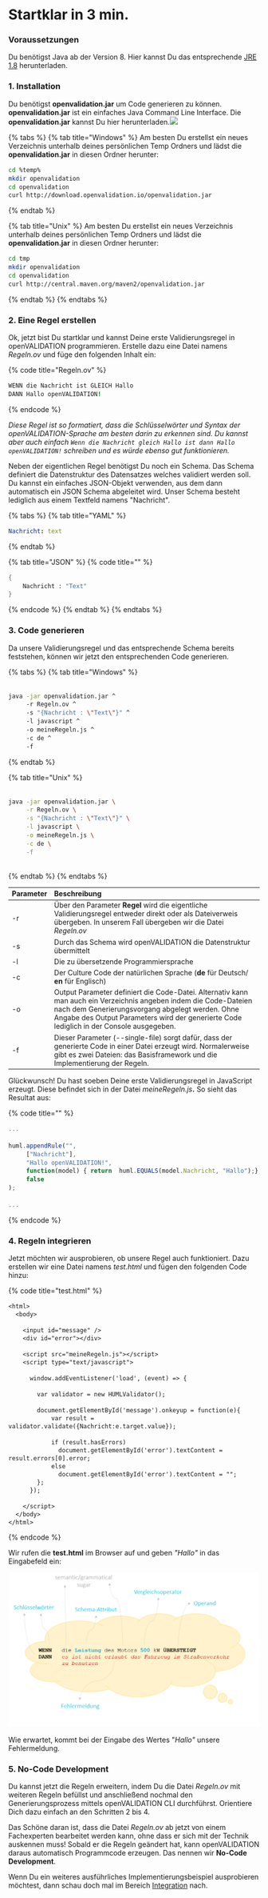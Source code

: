 # Startklar in 3 min.

### Voraussetzungen

Du benötigst Java ab der Version 8. Hier kannst Du das entsprechende [JRE 1.8](https://www.oracle.com/technetwork/java/javase/downloads/index.html) herunterladen.

### 1. Installation

Du benötigst **openvalidation.jar** um Code generieren zu können. **openvalidation.jar** ist ein einfaches Java Command Line Interface. Die **openvalidation.jar** kannst Du hier herunterladen.[![](.gitbook/assets/button1%20%285%29.PNG)](https://downloadarchive.blob.core.windows.net/openvalidation-generator/openvalidation.jar) 

 

{% tabs %}
{% tab title="Windows" %}
Am besten Du erstellst ein neues Verzeichnis unterhalb deines persönlichen Temp Ordners und lädst die **openvalidation.jar** in diesen Ordner herunter:

```bash
cd %temp%
mkdir openvalidation
cd openvalidation
curl http://download.openvalidation.io/openvalidation.jar
```
{% endtab %}

{% tab title="Unix" %}
Am besten Du erstellst ein neues Verzeichnis unterhalb deines persönlichen Temp Ordners und lädst die **openvalidation.jar** in diesen Ordner herunter:

```bash
cd tmp
mkdir openvalidation
cd openvalidation
curl http://central.maven.org/maven2/openvalidation.jar
```
{% endtab %}
{% endtabs %}

### 2. Eine Regel erstellen

Ok, jetzt bist Du startklar und kannst Deine erste Validierungsregel in openVALIDATION programmieren. Erstelle dazu eine Datei namens _Regeln.ov_  und füge den folgenden Inhalt ein: 

{% code title="Regeln.ov" %}
```coffeescript
WENN die Nachricht ist GLEICH Hallo
DANN Hallo openVALIDATION!
```
{% endcode %}

_Diese Regel ist so formatiert, dass die Schlüsselwörter und Syntax der openVALIDATION-Sprache am besten darin zu erkennen sind. Du kannst aber auch einfach `Wenn die Nachricht gleich Hallo ist dann Hallo openVALIDATION!` schreiben und es würde ebenso gut funktionieren._

Neben der eigentlichen Regel benötigst Du noch ein Schema. Das Schema definiert die Datenstruktur des Datensatzes welches validiert werden soll. Du kannst ein einfaches JSON-Objekt verwenden, aus dem dann automatisch ein JSON Schema abgeleitet wird. Unser Schema besteht lediglich aus einem Textfeld namens "Nachricht".

{% tabs %}
{% tab title="YAML" %}
```yaml
Nachricht: text
```
{% endtab %}

{% tab title="JSON" %}
{% code title="" %}
```scheme
{
    Nachricht : "Text"
}
```
{% endcode %}
{% endtab %}
{% endtabs %}

### 3. Code generieren

Da unsere Validierungsregel und das entsprechende Schema bereits feststehen, können wir jetzt den entsprechenden Code generieren. 

{% tabs %}
{% tab title="Windows" %}
```bash

java -jar openvalidation.jar ^
     -r Regeln.ov ^
     -s "{Nachricht : \"Text\"}" ^
     -l javascript ^
     -o meineRegeln.js ^
     -c de ^
     -f

```
{% endtab %}

{% tab title="Unix" %}
```bash

java -jar openvalidation.jar \
     -r Regeln.ov \
     -s "{Nachricht : \"Text\"}" \
     -l javascript \
     -o meineRegeln.js \
     -c de \
     -f
     
```
{% endtab %}
{% endtabs %}

| Parameter        | Beschreibung |
| :--- | :--- |
| -r | Über den Parameter **Regel** wird die eigentliche Validierungsregel entweder direkt oder als Dateiverweis übergeben. In unserem Fall übergeben wir die Datei _Regeln.ov_ |
| -s | Durch das Schema wird openVALIDATION die Datenstruktur übermittelt |
| -l | Die zu übersetzende Programmiersprache  |
| -c | Der Culture Code der natürlichen Sprache \(**de** für Deutsch/ **en** für Englisch\) |
| -o | Output Parameter definiert die Code-Datei. Alternativ kann man auch ein Verzeichnis angeben indem die Code-Dateien nach dem Generierungsvorgang abgelegt werden. Ohne Angabe des Output Parameters wird der generierte Code lediglich in der Console ausgegeben.  |
| -f | Dieser Parameter \(--single-file\) sorgt dafür, dass der generierte Code in einer Datei erzeugt wird. Normalerweise gibt es zwei Dateien: das Basisframework und die Implementierung der Regeln. |

Glückwunsch! Du hast soeben Deine erste Validierungsregel in JavaScript erzeugt. Diese befindet sich in der Datei _meineRegeln.js_**.** So sieht das Resultat aus:

{% code title="" %}
```javascript
...

huml.appendRule("",
     ["Nachricht"],
     "Hallo openVALIDATION!",
     function(model) { return  huml.EQUALS(model.Nachricht, "Hallo");},
     false
);

...
```
{% endcode %}



### 4. Regeln integrieren

Jetzt möchten wir ausprobieren, ob unsere Regel auch funktioniert. Dazu erstellen wir eine Datei namens _test.html_  und fügen den folgenden Code hinzu:

{% code title="test.html" %}
```markup
<html>
  <body>

    <input id="message" />
    <div id="error"></div>

    <script src="meineRegeln.js"></script>
    <script type="text/javascript">

      window.addEventListener('load', (event) => {

        var validator = new HUMLValidator();

        document.getElementById('message').onkeyup = function(e){
            var result = validator.validate({Nachricht:e.target.value});

            if (result.hasErrors)
              document.getElementById('error').textContent = result.errors[0].error;
            else
              document.getElementById('error').textContent = "";
        };
      });

    </script>
  </body>
</html>
```
{% endcode %}

Wir rufen die **test.html** im Browser auf und geben _"Hallo"_  in das Eingabefeld ein:

![](.gitbook/assets/image%20%2814%29.png)

Wie erwartet, kommt bei der Eingabe des Wertes "_Hallo"_  unsere Fehlermeldung. 



### 5. No-Code Development

Du kannst jetzt die Regeln erweitern, indem Du die Datei _Regeln.ov_  mit weiteren Regeln befüllst und anschließend nochmal den Generierungsprozess mittels openVALIDATION CLI durchführst. Orientiere Dich dazu einfach an den Schritten 2 bis 4.

Das Schöne daran ist, dass die Datei _Regeln.ov_  ab jetzt von einem Fachexperten bearbeitet werden kann, ohne dass er sich mit der Technik auskennen muss! Sobald er die Regeln geändert hat, kann openVALIDATION daraus automatisch Programmcode erzeugen. Das nennen wir **No-Code Development**.

Wenn Du ein weiteres ausführliches Implementierungsbeispiel ausprobieren möchtest, dann schau doch mal im Bereich [Integration](openvalidation-integration.md) nach.


